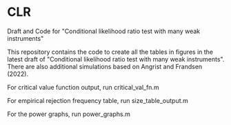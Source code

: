 # CLR
Draft and Code for "Conditional likelihood ratio test with many weak instruments"

This repository contains the code to create all the tables in figures in the latest draft of "Conditional likelihood ratio test with many weak instruments". There are also additional simulations based on Angrist and Frandsen (2022).

For critical value function output, run critical_val_fn.m

For empirical rejection frequency table, run size_table_output.m

For the power graphs, run power_graphs.m

